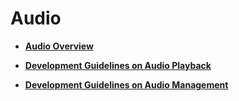 # Audio<a name="EN-US_TOPIC_0000001110946022"></a>

-   **[Audio Overview](audio-overview.md)**  

-   **[Development Guidelines on Audio Playback](development-guidelines-on-audio-playback.md)**  

-   **[Development Guidelines on Audio Management](development-guidelines-on-audio-management.md)**  


